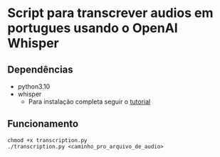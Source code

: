 # Script para transcrever audios em portugues usando o OpenAI Whisper

## Dependências

* python3.10
* whisper
  * Para instalação completa seguir o [tutorial](youtube.com)  

## Funcionamento

  ```shell
  chmod +x transcription.py
  ./transcription.py <caminho_pro_arquivo_de_audio>
  ```

